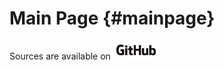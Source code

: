 Main Page {#mainpage}
=========

Sources are available on
<a href="https://github.com/francofusco/pendule_pi">
  <img src="GitHub_Logo.png" alt="GitHub" style="height:30px;">
</a>
